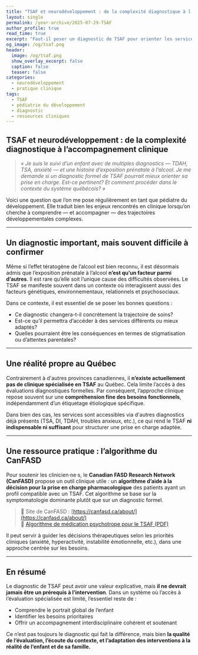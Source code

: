 ```yaml
---
title: "TSAF et neurodéveloppement : de la complexité diagnostique à l’accompagnement clinique"
layout: single
permalink: /year-archive/2025-07-29-TSAF
author_profile: true
read_time: true
excerpt: "Faut-il poser un diagnostic de TSAF pour orienter les services? Réflexions cliniques sur l'étiologie, les besoins fonctionnels et les ressources disponibles."
og_image: /og/tsaf.png
header:
  image: /og/tsaf.png
  show_overlay_excerpt: false
  caption: false
  teaser: false
categories: 
  - neurodéveloppement
  - pratique clinique
tags:
  - TSAF
  - pédiatrie du développement
  - diagnostic
  - ressources cliniques
---
```


## TSAF et neurodéveloppement : de la complexité diagnostique à l’accompagnement clinique

> *« Je suis le suivi d’un enfant avec de multiples diagnostics — TDAH, TSA, anxiété — et une histoire d’exposition prénatale à l’alcool. Je me demande si un diagnostic formel de TSAF pourrait mieux orienter sa prise en charge. Est-ce pertinent? Et comment procéder dans le contexte du système québécois? »*

Voici une question que l’on me pose régulièrement en tant que pédiatre du développement. Elle traduit bien les enjeux rencontrés en clinique lorsqu’on cherche à comprendre — et accompagner — des trajectoires développementales complexes.

---

## Un diagnostic important, mais souvent difficile à confirmer

Même si l’effet tératogène de l’alcool est bien reconnu, il est désormais admis que l’exposition prénatale à l’alcool **n’est qu’un facteur parmi d’autres**. Il est rare qu’elle soit l’unique cause des difficultés observées. Le TSAF se manifeste souvent dans un contexte où interagissent aussi des facteurs génétiques, environnementaux, relationnels et psychosociaux.

Dans ce contexte, il est essentiel de se poser les bonnes questions :

- Ce diagnostic changera-t-il concrètement la trajectoire de soins?
- Est-ce qu’il permettra d’accéder à des services différents ou mieux adaptés?
- Quelles pourraient être les conséquences en termes de stigmatisation ou d’attentes parentales?

---

## Une réalité propre au Québec

Contrairement à d'autres provinces canadiennes, il **n’existe actuellement pas de clinique spécialisée en TSAF** au Québec. Cela limite l’accès à des évaluations diagnostiques formelles. Par conséquent, l’approche clinique repose souvent sur une **compréhension fine des besoins fonctionnels**, indépendamment d’un étiquetage étiologique spécifique.

Dans bien des cas, les services sont accessibles via d'autres diagnostics déjà présents (TSA, DI, TDAH, troubles anxieux, etc.), ce qui rend le TSAF **ni indispensable ni suffisant** pour structurer une prise en charge adaptée.

---

## Une ressource pratique : l’algorithme du CanFASD

Pour soutenir les clinicien·ne·s, le **Canadian FASD Research Network (CanFASD)** propose un outil clinique utile : un **algorithme d’aide à la décision pour la prise en charge pharmacologique** des patients ayant un profil compatible avec un TSAF. Cet algorithme se base sur la symptomatologie dominante plutôt que sur un diagnostic formel.

> 🔗 Site de CanFASD : [https://canfasd.ca/about/](https://canfasd.ca/about/)  
> 📄 [Algorithme de médication psychotrope pour le TSAF (PDF)](https://canfasd.ca/wp-content/uploads/2024/05/Algorithme-de-medication-psychotrope-pour-le-TSAF.pdf)

Il peut servir à guider les décisions thérapeutiques selon les priorités cliniques (anxiété, hyperactivité, instabilité émotionnelle, etc.), dans une approche centrée sur les besoins.

---

## En résumé

Le diagnostic de TSAF peut avoir une valeur explicative, mais **il ne devrait jamais être un prérequis à l’intervention**. Dans un système où l’accès à l’évaluation spécialisée est limité, l’essentiel reste de :

- Comprendre le portrait global de l’enfant
- Identifier les besoins prioritaires
- Offrir un accompagnement interdisciplinaire cohérent et soutenant

Ce n’est pas toujours le diagnostic qui fait la différence, mais bien **la qualité de l’évaluation, l’écoute du contexte, et l’adaptation des interventions à la réalité de l’enfant et de sa famille.**